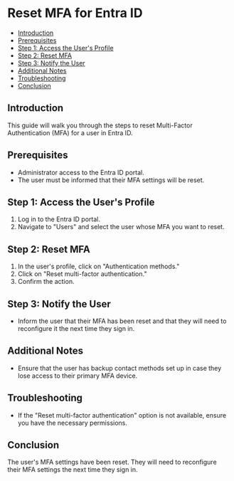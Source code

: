 # Reset MFA for Entra ID

<!-- toc -->

- [Introduction](#introduction)
- [Prerequisites](#prerequisites)
- [Step 1: Access the User's Profile](#step-1-access-the-users-profile)
- [Step 2: Reset MFA](#step-2-reset-mfa)
- [Step 3: Notify the User](#step-3-notify-the-user)
- [Additional Notes](#additional-notes)
- [Troubleshooting](#troubleshooting)
- [Conclusion](#conclusion)

<!-- tocstop -->

## Introduction

This guide will walk you through the steps to reset Multi-Factor Authentication
(MFA) for a user in Entra ID.

## Prerequisites

* Administrator access to the Entra ID portal.
* The user must be informed that their MFA settings will be reset.

## Step 1: Access the User's Profile

1. Log in to the Entra ID portal.
2. Navigate to "Users" and select the user whose MFA you want to reset.

## Step 2: Reset MFA

1. In the user's profile, click on "Authentication methods."
2. Click on "Reset multi-factor authentication."
3. Confirm the action.

## Step 3: Notify the User

* Inform the user that their MFA has been reset and that they will need to
  reconfigure it the next time they sign in.

## Additional Notes

* Ensure that the user has backup contact methods set up in case they lose
  access to their primary MFA device.

## Troubleshooting

* If the "Reset multi-factor authentication" option is not available, ensure you
  have the necessary permissions.

## Conclusion

The user's MFA settings have been reset. They will need to reconfigure their MFA
settings the next time they sign in.
